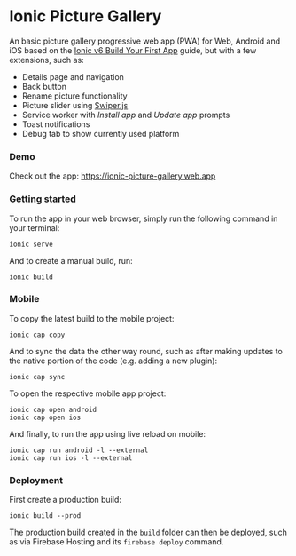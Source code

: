 # Ionic Picture Gallery

An basic picture gallery progressive web app (PWA) for Web, Android and iOS based on the
[Ionic v6 Build Your First App](https://ionicframework.com/docs/angular/your-first-app)
guide, but with a few extensions, such as:
- Details page and navigation
- Back button
- Rename picture functionality
- Picture slider using [Swiper.js](https://swiperjs.com/)
- Service worker with _Install app_ and _Update app_ prompts
- Toast notifications
- Debug tab to show currently used platform

### Demo

Check out the app: https://ionic-picture-gallery.web.app

### Getting started

To run the app in your web browser, simply run the following command in your terminal:

```
ionic serve
```

And to create a manual build, run:

```
ionic build
```

### Mobile

To copy the latest build to the mobile project:

```
ionic cap copy
```

And to sync the data the other way round, such as after making updates to the native portion of the code (e.g. adding a new plugin):

```
ionic cap sync
```

To open the respective mobile app project:

```
ionic cap open android
ionic cap open ios
```

And finally, to run the app using live reload on mobile:

```
ionic cap run android -l --external
ionic cap run ios -l --external
```

### Deployment

First create a production build:

```
ionic build --prod
```

The production build created in the `build` folder can then be deployed, such as via Firebase Hosting and its `firebase deploy` command.
